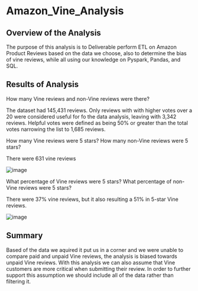# Amazon_Vine_Analysis
## Overview of the Analysis
The purpose of this analysis is to Deliverable perform ETL on Amazon Product Reviews based on the data we choose, also to determine the bias of vine reviews, while all using our knowledge on Pyspark, Pandas, and SQL.
## Results of Analysis
How many Vine reviews and non-Vine reviews were there?

The dataset had 145,431 reviews. Only reviews with with higher votes over a 20 were considered useful for fo the data analysis, leaving with 3,342 reviews. Helpful votes were defined as being 50% or greater than the total votes narrowing the list to 1,685 reviews.

How many Vine reviews were 5 stars? How many non-Vine reviews were 5 stars?

There were 631 vine reviews

![image](https://user-images.githubusercontent.com/114195211/217669699-a881d0fa-0bd6-4ff4-9ca3-0b7349e7d625.png)

What percentage of Vine reviews were 5 stars? What percentage of non-Vine reviews were 5 stars?

There were 37% vine reviews, but it also resulting a 51% in 5-star Vine reviews.

![image](https://user-images.githubusercontent.com/114195211/217669817-051441b5-b9ae-43fa-a47c-bbd6eb8a9739.png)

## Summary

Based of the data we aquired it put us in a corner and we were unable to compare paid and unpaid Vine reviews, the analysis is biased towards unpaid Vine reviews. With this analysis we can also assume that Vine customers are more critical when submitting their review. In order to further support this assumption we should include all of the data rather than filtering it.
